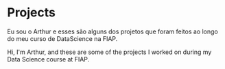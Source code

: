 # Projects
Eu sou o Arthur e esses são alguns dos projetos que foram feitos ao longo do meu curso de DataScience na FIAP.

Hi, I'm Arthur, and these are some of the projects I worked on during my Data Science course at FIAP.
